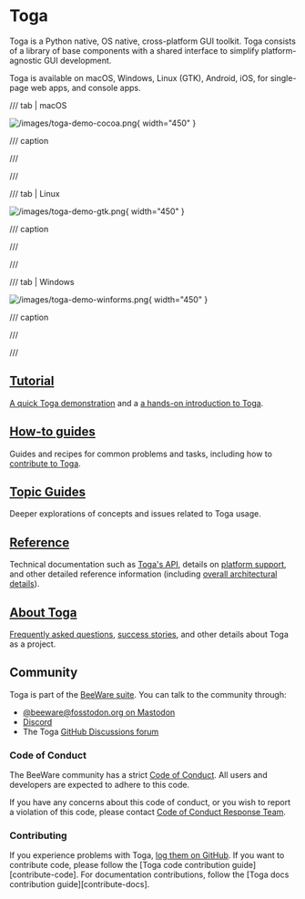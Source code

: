 # Toga

Toga is a Python native, OS native, cross-platform GUI toolkit. Toga consists of a library of base components with a shared interface to simplify platform-agnostic GUI development.

Toga is available on macOS, Windows, Linux (GTK), Android, iOS, for single-page web apps, and console apps.

/// tab | macOS

![/images/toga-demo-cocoa.png](/images/toga-demo-cocoa.png){ width="450" }

/// caption

///

<!-- TODO: Update alt text -->

///

/// tab | Linux

![/images/toga-demo-gtk.png](/images/toga-demo-gtk.png){ width="450" }

/// caption

///

<!-- TODO: Update alt text -->

///

/// tab | Windows

![/images/toga-demo-winforms.png](/images/toga-demo-winforms.png){ width="450" }

/// caption

///

<!-- TODO: Update alt text -->

///

## [Tutorial](tutorial/index.md)

[A quick Toga demonstration](tutorial/get-started.md) and a [a hands-on introduction to Toga](tutorial/index.md).

## [How-to guides](how-to/index.md)

Guides and recipes for common problems and tasks, including how to [contribute to Toga](how-to/contribute/index.md).

## [Topic Guides](topics/index.md)

Deeper explorations of concepts and issues related to Toga usage.

## [Reference](reference/index.md)

Technical documentation such as [Toga's API](reference/api/index.md), details on [platform support](reference/platforms/index.md), and other detailed reference information (including [overall architectural details](reference/internals/architecture.md)).

## [About Toga](about/index.md)

[Frequently asked questions](about/faq.md), [success stories](about/success.md), and other details about Toga as a project.

## Community

Toga is part of the [BeeWare suite](https://beeware.org). You can talk to the community through:

- [@beeware@fosstodon.org on Mastodon](https://fosstodon.org/@beeware)
- [Discord](https://beeware.org/bee/chat/)
- The Toga [GitHub Discussions forum](https://github.com/beeware/Toga/discussions)

### Code of Conduct

The BeeWare community has a strict [Code of Conduct](https://beeware.org/community/behavior/code-of-conduct/). All users and developers are expected to adhere to this code.

If you have any concerns about this code of conduct, or you wish to report a violation of this code, please contact [Code of Conduct Response Team](mailto:conduct@beeware.org).

### Contributing

If you experience problems with Toga, [log them on GitHub](https://github.com/beeware/toga/issues). If you want to contribute code, please follow the [Toga code contribution guide][contribute-code]. For documentation contributions, follow the [Toga docs contribution guide][contribute-docs].
